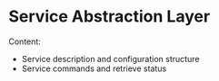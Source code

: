 Service Abstraction Layer
=========================

Content:
* Service description and configuration structure
* Service commands and retrieve status
